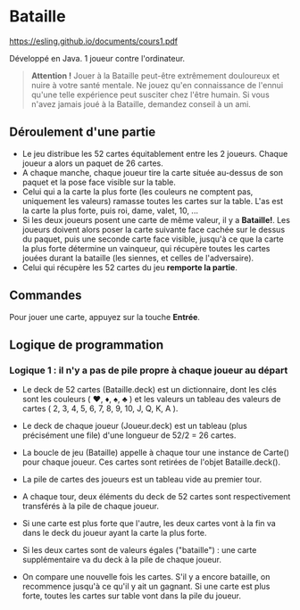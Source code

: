 # Bataille

https://esling.github.io/documents/cours1.pdf

Développé en Java.
1 joueur contre l'ordinateur.


> **Attention !** Jouer à la Bataille peut-être extrêmement douloureux et nuire à votre santé mentale. Ne jouez qu'en connaissance de l'ennui qu'une telle expérience peut susciter chez l'être humain. Si vous n'avez jamais joué à la Bataille, demandez conseil à un ami.


## Déroulement d'une partie

- Le jeu distribue les 52 cartes équitablement entre les 2 joueurs. Chaque joueur a alors un paquet de 26 cartes.
- A chaque manche, chaque joueur tire la carte située au-dessus de son paquet et la pose face visible sur la table.
- Celui qui a la carte la plus forte (les couleurs ne comptent pas, uniquement les valeurs) ramasse toutes les cartes sur la table. L'as est la carte la plus forte, puis roi, dame, valet, 10, ...
- Si les deux joueurs posent une carte de même valeur, il y a **Bataille!**. Les joueurs doivent alors poser la carte suivante face cachée sur le dessus du paquet, puis une seconde carte face visible, jusqu'à ce que la carte la plus forte détermine un vainqueur, qui récupère toutes les cartes jouées durant la bataille (les siennes, et celles de l'adversaire).
- Celui qui récupère les 52 cartes du jeu **remporte la partie**.


## Commandes

Pour jouer une carte, appuyez sur la touche **Entrée**.


## Logique de programmation

### Logique 1 : il n'y a pas de pile propre à chaque joueur au départ
- Le deck de 52 cartes (Bataille.deck) est un dictionnaire, dont les clés sont les couleurs ( ♥, ♦, ♠, ♣ ) et les valeurs un tableau des valeurs de cartes ( 2, 3, 4, 5, 6, 7, 8, 9, 10, J, Q, K, A ).
- Le deck de chaque joueur (Joueur.deck) est un tableau (plus précisément une file) d'une longueur de 52/2 = 26 cartes. 


- La boucle de jeu (Bataille) appelle à chaque tour une instance de Carte() pour chaque joueur. Ces cartes sont retirées de l'objet Bataille.deck().

- La pile de cartes des joueurs est un tableau vide au premier tour.
- A chaque tour, deux éléments du deck de 52 cartes sont respectivement transférés à la pile de chaque joueur.
- Si une carte est plus forte que l'autre, les deux cartes vont à la fin  va dans le deck du joueur ayant la carte la plus forte.
- Si les deux cartes sont de valeurs égales ("bataille") : une carte supplémentaire va du deck à la pile de chaque joueur.
- On compare une nouvelle fois les cartes. S'il y a encore bataille, on recommence jusqu'à ce qu'il y ait un gagnant. Si une carte est plus forte, toutes les cartes sur table vont dans la pile du joueur.


